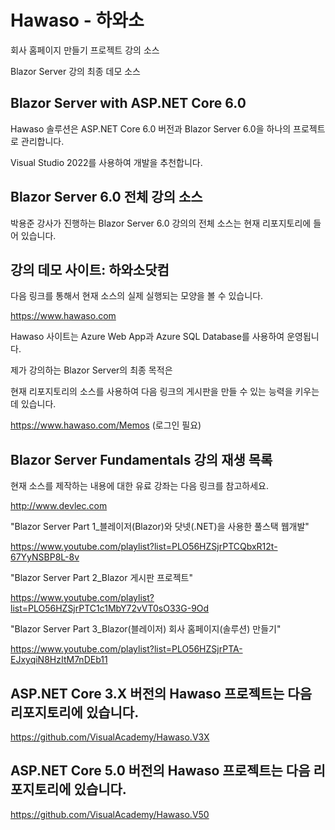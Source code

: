 # Hawaso - 하와소

회사 홈페이지 만들기 프로젝트 강의 소스

Blazor Server 강의 최종 데모 소스

## Blazor Server with ASP.NET Core 6.0 

Hawaso 솔루션은 ASP.NET Core 6.0 버전과 Blazor Server 6.0을 하나의 프로젝트로 관리합니다.

Visual Studio 2022를 사용하여 개발을 추천합니다. 


## Blazor Server 6.0 전체 강의 소스
박용준 강사가 진행하는 Blazor Server 6.0 강의의 전체 소스는 현재 리포지토리에 들어 있습니다. 


## 강의 데모 사이트: 하와소닷컴

다음 링크를 통해서 현재 소스의 실제 실행되는 모양을 볼 수 있습니다.

https://www.hawaso.com

Hawaso 사이트는 Azure Web App과 Azure SQL Database를 사용하여 운영됩니다.

제가 강의하는 Blazor Server의 최종 목적은 

현재 리포지토리의 소스를 사용하여 다음 링크의 게시판을 만들 수 있는 능력을 키우는데 있습니다. 

https://www.hawaso.com/Memos (로그인 필요) 

   
## Blazor Server Fundamentals 강의 재생 목록

현재 소스를 제작하는 내용에 대한 유료 강좌는 다음 링크를 참고하세요. 

http://www.devlec.com

"Blazor Server Part 1_블레이저(Blazor)와 닷넷(.NET)을 사용한 풀스택 웹개발"

https://www.youtube.com/playlist?list=PLO56HZSjrPTCQbxR12t-67YyNSBP8L-8v

"Blazor Server Part 2_Blazor 게시판 프로젝트"

https://www.youtube.com/playlist?list=PLO56HZSjrPTC1c1MbY72vVT0sO33G-9Od

"Blazor Server Part 3_Blazor(블레이저) 회사 홈페이지(솔루션) 만들기"

https://www.youtube.com/playlist?list=PLO56HZSjrPTA-EJxyqiN8HzItM7nDEb11


## ASP.NET Core 3.X 버전의 Hawaso 프로젝트는 다음 리포지토리에 있습니다.

https://github.com/VisualAcademy/Hawaso.V3X


## ASP.NET Core 5.0 버전의 Hawaso 프로젝트는 다음 리포지토리에 있습니다.

https://github.com/VisualAcademy/Hawaso.V50


